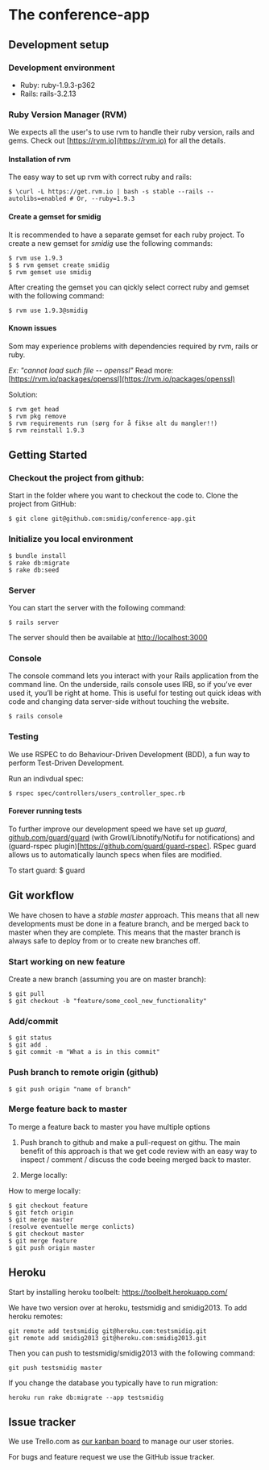 The conference-app
==============

## Development setup

### Development environment
* Ruby: ruby-1.9.3-p362
* Rails: rails-3.2.13

### Ruby Version Manager (RVM)
We expects all the user's to use rvm to handle their ruby version, rails and gems. Check out
[https://rvm.io](https://rvm.io) for all the details. 

#### Installation of rvm
The easy way to set up rvm with correct ruby and rails:

    $ \curl -L https://get.rvm.io | bash -s stable --rails --autolibs=enabled # Or, --ruby=1.9.3

#### Create a gemset for smidig
It is recommended to have a separate gemset for each ruby project.  To create a new gemset for *smidig* use the
following commands:

    $ rvm use 1.9.3
    $ $ rvm gemset create smidig
    $ rvm gemset use smidig

After creating the gemset you can qickly select correct ruby and gemset with the following command:

    $ rvm use 1.9.3@smidig

#### Known issues
Som may experience problems with dependencies required by rvm, rails or ruby.

*Ex: "cannot load such file -- openssl"*
Read more: [https://rvm.io/packages/openssl](https://rvm.io/packages/openssl)

Solution:

    $ rvm get head
    $ rvm pkg remove
    $ rvm requirements run (sørg for å fikse alt du mangler!!)
    $ rvm reinstall 1.9.3


## Getting Started

### Checkout the project from github:
Start in the folder where you want to checkout the code to. Clone the project from GitHub:

    $ git clone git@github.com:smidig/conference-app.git

### Initialize you local environment
    
    $ bundle install 
    $ rake db:migrate
    $ rake db:seed

### Server
You can start the server with the following command:

    $ rails server

The server should then be available at [http://localhost:3000](http://localhost:3000)

### Console
The console command lets you interact with your Rails application from the command line. On the underside, rails console
uses IRB, so if you’ve ever used it, you’ll be right at home. This is useful for testing out quick ideas with code and
changing data server-side without touching the website.

    $ rails console


### Testing
We use RSPEC to do Behaviour-Driven Development (BDD), a fun way to perform Test-Driven Development.

Run an indivdual spec:

    $ rspec spec/controllers/users_controller_spec.rb

#### Forever running tests
To further improve our development speed we have set up *guard*,
[github.com/guard/guard](https://github.com/guard/guard)  (with Growl/Libnotify/Notifu for notifications) and
(guard-rspec plugin)[https://github.com/guard/guard-rspec]. RSpec guard allows us to automatically launch specs when
files are modified.

To start guard:
    $ guard


## Git workflow
We have chosen to have a *stable master* approach. This means that all new developments must be done in a feature
branch, and be merged back to master when they are complete. This means that the master branch is always safe to deploy
from or to create new branches off.


### Start working on new feature
Create a new branch (assuming you are on master branch):

    $ git pull
    $ git checkout -b "feature/some_cool_new_functionality"

### Add/commit
    $ git status
    $ git add .
    $ git commit -m "What a is in this commit"

### Push branch to remote origin (github)

    $ git push origin "name of branch"

### Merge feature back to master
To merge a feature back to master you have multiple options

1.  Push branch to github and make a pull-request on githu. The main benefit of this approach is that we get code review
    with an easy way to inspect / comment / discuss the code beeing merged back to master.

2.  Merge locally:

How to merge locally:

    $ git checkout feature
    $ git fetch origin
    $ git merge master
    (resolve eventuelle merge conlicts)
    $ git checkout master
    $ git merge feature
    $ git push origin master


## Heroku
Start by installing heroku toolbelt: https://toolbelt.herokuapp.com/

We have two version over at heroku, testsmidig and smidig2013. To add heroku remotes:

    git remote add testsmidig git@heroku.com:testsmidig.git
    git remote add smidig2013 git@heroku.com:smidig2013.git

Then you can push to testsmidig/smidig2013 with the following command:

    git push testsmidig master

If you change the database you typically have to run migration:

    heroku run rake db:migrate --app testsmidig

## Issue tracker

We use Trello.com as [our kanban board](https://trello.com/board/smidig-app-2013/515daaeba00d423573004a20) to manage our user stories.

For bugs and feature request we use the GitHub issue tracker. 
